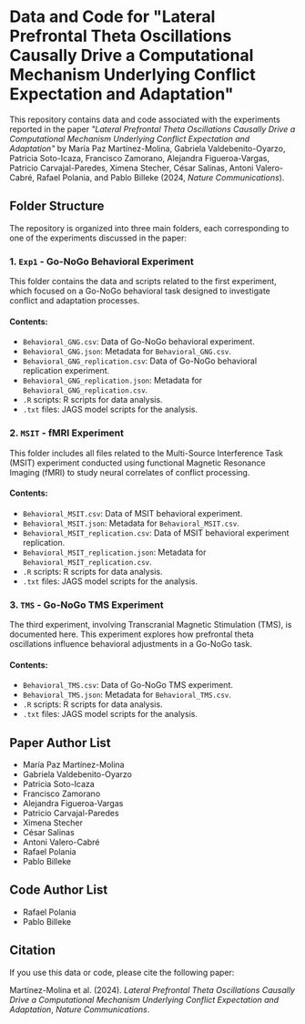 # Data and Code for "Lateral Prefrontal Theta Oscillations Causally Drive a Computational Mechanism Underlying Conflict Expectation and Adaptation" 

This repository contains data and code associated with the experiments reported in the paper *"Lateral Prefrontal Theta Oscillations Causally Drive a Computational Mechanism Underlying Conflict Expectation and Adaptation"* by María Paz Martínez-Molina, Gabriela Valdebenito-Oyarzo, Patricia Soto-Icaza, Francisco Zamorano, Alejandra Figueroa-Vargas, Patricio Carvajal-Paredes, Ximena Stecher, César Salinas, Antoni Valero-Cabré, Rafael Polania, and Pablo Billeke (2024, *Nature Communications*).

## Folder Structure

The repository is organized into three main folders, each corresponding to one of the experiments discussed in the paper:

### 1. `Exp1` - **Go-NoGo Behavioral Experiment**
This folder contains the data and scripts related to the first experiment, which focused on a Go-NoGo behavioral task designed to investigate conflict and adaptation processes.

#### Contents:
- `Behavioral_GNG.csv`: Data of Go-NoGo behavioral experiment.
- `Behavioral_GNG.json`: Metadata for `Behavioral_GNG.csv`.
- `Behavioral_GNG_replication.csv`: Data of Go-NoGo behavioral replication experiment.
- `Behavioral_GNG_replication.json`: Metadata for `Behavioral_GNG_replication.csv`.
- `.R` scripts: R scripts for data analysis.
- `.txt` files: JAGS model scripts for the analysis.

### 2. `MSIT` - **fMRI Experiment**
This folder includes all files related to the Multi-Source Interference Task (MSIT) experiment conducted using functional Magnetic Resonance Imaging (fMRI) to study neural correlates of conflict processing.

#### Contents:
- `Behavioral_MSIT.csv`: Data of MSIT behavioral experiment.
- `Behavioral_MSIT.json`: Metadata for `Behavioral_MSIT.csv`.
- `Behavioral_MSIT_replication.csv`: Data of MSIT behavioral experiment replication.
- `Behavioral_MSIT_replication.json`: Metadata for `Behavioral_MSIT_replication.csv`.
- `.R` scripts: R scripts for data analysis.
- `.txt` files: JAGS model scripts for the analysis.

### 3. `TMS` - **Go-NoGo TMS Experiment**
The third experiment, involving Transcranial Magnetic Stimulation (TMS), is documented here. This experiment explores how prefrontal theta oscillations influence behavioral adjustments in a Go-NoGo task.

#### Contents:
- `Behavioral_TMS.csv`: Data of Go-NoGo TMS experiment.
- `Behavioral_TMS.json`: Metadata for `Behavioral_TMS.csv`.
- `.R` scripts: R scripts for data analysis.
- `.txt` files: JAGS model scripts for the analysis.

## Paper Author List

- María Paz Martínez-Molina
- Gabriela Valdebenito-Oyarzo
- Patricia Soto-Icaza
- Francisco Zamorano
- Alejandra Figueroa-Vargas
- Patricio Carvajal-Paredes
- Ximena Stecher
- César Salinas
- Antoni Valero-Cabré
- Rafael Polania
- Pablo Billeke

## Code Author List

- Rafael Polania
- Pablo Billeke

## Citation

If you use this data or code, please cite the following paper:

Martínez-Molina et al. (2024). *Lateral Prefrontal Theta Oscillations Causally Drive a Computational Mechanism Underlying Conflict Expectation and Adaptation*, *Nature Communications*.

